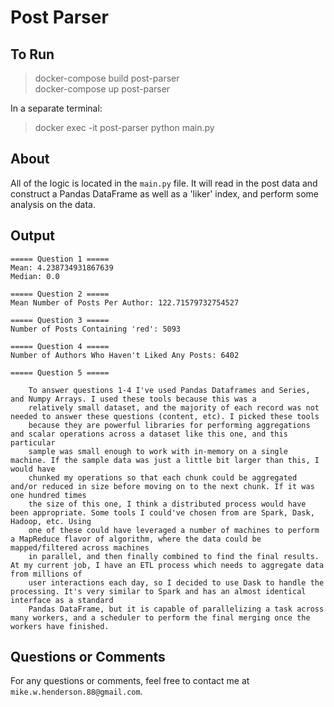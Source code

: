 # Post Parser

## To Run
> docker-compose build post-parser  
> docker-compose up post-parser

In a separate terminal:
> docker exec -it post-parser python main.py

## About
All of the logic is located in the `main.py` file. It will read in the post data and construct a Pandas DataFrame as well as a 'liker' index, and perform some analysis on the data.

## Output

```
===== Question 1 =====
Mean: 4.238734931867639
Median: 0.0

===== Question 2 =====
Mean Number of Posts Per Author: 122.71579732754527

===== Question 3 =====
Number of Posts Containing 'red': 5093

===== Question 4 =====
Number of Authors Who Haven't Liked Any Posts: 6402

===== Question 5 =====

    To answer questions 1-4 I've used Pandas Dataframes and Series, and Numpy Arrays. I used these tools because this was a
    relatively small dataset, and the majority of each record was not needed to answer these questions (content, etc). I picked these tools
    because they are powerful libraries for performing aggregations and scalar operations across a dataset like this one, and this particular
    sample was small enough to work with in-memory on a single machine. If the sample data was just a little bit larger than this, I would have
    chunked my operations so that each chunk could be aggregated and/or reduced in size before moving on to the next chunk. If it was one hundred times
    the size of this one, I think a distributed process would have been appropriate. Some tools I could've chosen from are Spark, Dask, Hadoop, etc. Using
    one of these could have leveraged a number of machines to perform a MapReduce flavor of algorithm, where the data could be mapped/filtered across machines
    in parallel, and then finally combined to find the final results. At my current job, I have an ETL process which needs to aggregate data from millions of 
    user interactions each day, so I decided to use Dask to handle the processing. It's very similar to Spark and has an almost identical interface as a standard
    Pandas DataFrame, but it is capable of parallelizing a task across many workers, and a scheduler to perform the final merging once the workers have finished.
   ```
   
## Questions or Comments
For any questions or comments, feel free to contact me at `mike.w.henderson.88@gmail.com`.
